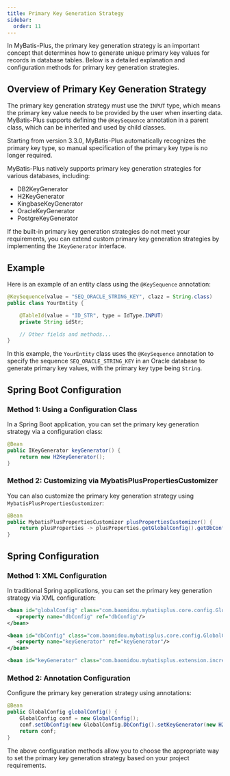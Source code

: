 ```yaml
---
title: Primary Key Generation Strategy
sidebar:
  order: 11
---
```


In MyBatis-Plus, the primary key generation strategy is an important concept that determines how to generate unique primary key values for records in database tables. Below is a detailed explanation and configuration methods for primary key generation strategies.

## Overview of Primary Key Generation Strategy

The primary key generation strategy must use the `INPUT` type, which means the primary key value needs to be provided by the user when inserting data. MyBatis-Plus supports defining the `@KeySequence` annotation in a parent class, which can be inherited and used by child classes.

Starting from version 3.3.0, MyBatis-Plus automatically recognizes the primary key type, so manual specification of the primary key type is no longer required.

MyBatis-Plus natively supports primary key generation strategies for various databases, including:

- DB2KeyGenerator
- H2KeyGenerator
- KingbaseKeyGenerator
- OracleKeyGenerator
- PostgreKeyGenerator

If the built-in primary key generation strategies do not meet your requirements, you can extend custom primary key generation strategies by implementing the `IKeyGenerator` interface.

## Example

Here is an example of an entity class using the `@KeySequence` annotation:

```java
@KeySequence(value = "SEQ_ORACLE_STRING_KEY", clazz = String.class)
public class YourEntity {

    @TableId(value = "ID_STR", type = IdType.INPUT)
    private String idStr;

    // Other fields and methods...
}
```

In this example, the `YourEntity` class uses the `@KeySequence` annotation to specify the sequence `SEQ_ORACLE_STRING_KEY` in an Oracle database to generate primary key values, with the primary key type being `String`.

## Spring Boot Configuration

### Method 1: Using a Configuration Class

In a Spring Boot application, you can set the primary key generation strategy via a configuration class:

```java
@Bean
public IKeyGenerator keyGenerator() {
    return new H2KeyGenerator();
}
```

### Method 2: Customizing via MybatisPlusPropertiesCustomizer

You can also customize the primary key generation strategy using `MybatisPlusPropertiesCustomizer`:

```java
@Bean
public MybatisPlusPropertiesCustomizer plusPropertiesCustomizer() {
    return plusProperties -> plusProperties.getGlobalConfig().getDbConfig().setKeyGenerator(new H2KeyGenerator());
}
```

## Spring Configuration

### Method 1: XML Configuration

In traditional Spring applications, you can set the primary key generation strategy via XML configuration:

```xml
<bean id="globalConfig" class="com.baomidou.mybatisplus.core.config.GlobalConfig">
   <property name="dbConfig" ref="dbConfig"/>
</bean>

<bean id="dbConfig" class="com.baomidou.mybatisplus.core.config.GlobalConfig.DbConfig">
   <property name="keyGenerator" ref="keyGenerator"/>
</bean>

<bean id="keyGenerator" class="com.baomidou.mybatisplus.extension.incrementer.H2KeyGenerator"/>
```

### Method 2: Annotation Configuration

Configure the primary key generation strategy using annotations:

```java
@Bean
public GlobalConfig globalConfig() {
    GlobalConfig conf = new GlobalConfig();
    conf.setDbConfig(new GlobalConfig.DbConfig().setKeyGenerator(new H2KeyGenerator()));
    return conf;
}
```

The above configuration methods allow you to choose the appropriate way to set the primary key generation strategy based on your project requirements.
